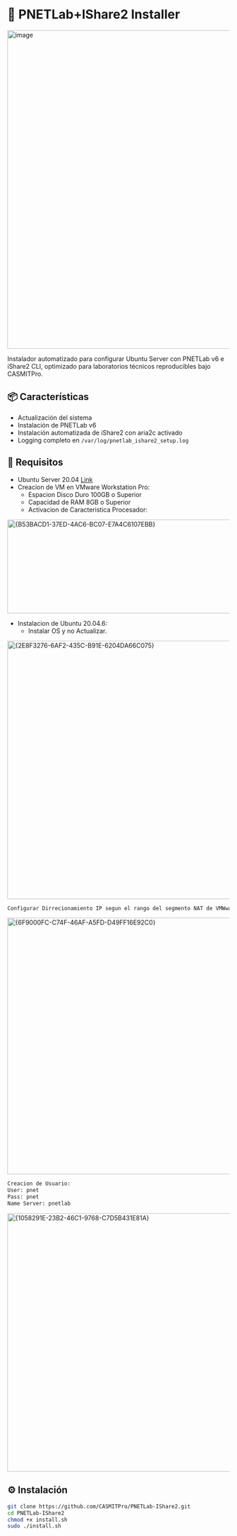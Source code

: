 # 🚀 PNETLab+IShare2 Installer
<img width="1280" height="720" alt="image" src="https://github.com/user-attachments/assets/df285d06-84b0-4341-9e4b-3a990822e2e2" />

Instalador automatizado para configurar Ubuntu Server con PNETLab v6 e iShare2 CLI, optimizado para laboratorios técnicos reproducibles bajo CASMITPro.

## 📦 Características

- Actualización del sistema
- Instalación de PNETLab v6
- Instalación automatizada de iShare2 con aria2c activado
- Logging completo en `/var/log/pnetlab_ishare2_setup.log`

## 🧰 Requisitos

- Ubuntu Server 20.04 [Link](https://releases.ubuntu.com/focal/)
- Creacion de VM en VMware Workstation Pro:
  * Espacion Disco Duro 100GB o Superior
  * Capacidad de RAM 8GB o Superior
  * Activacion de Caracteristica Procesador: 
<img width="726" height="212" alt="{B53BACD1-37ED-4AC6-BC07-E7A4C6107EBB}" src="https://github.com/user-attachments/assets/12f3a446-7eed-47f1-92f4-9a18036cb195" />

- Instalacion de Ubuntu 20.04.6:
  * Instalar OS y no Actualizar.
<img width="804" height="584" alt="{2E8F3276-6AF2-435C-B91E-6204DA66C075}" src="https://github.com/user-attachments/assets/79f10d2b-8f04-4492-923b-15979ffb16dc" />

```bash
Configurar Dirrecionamiento IP segun el rango del segmento NAT de VMWware:
```

<img width="799" height="580" alt="{6F9000FC-C74F-46AF-A5FD-D49FF16E92C0}" src="https://github.com/user-attachments/assets/50f687d8-7ee1-4c36-ba0f-dc724be506c7" />

```bash
Creacion de Usuario:
User: pnet
Pass: pnet
Name Server: pnetlab
```
<img width="799" height="584" alt="{1058291E-23B2-46C1-9768-C7D5B431E81A}" src="https://github.com/user-attachments/assets/e180f298-7f2e-4034-85e1-1f16e399c6d6" />

## ⚙️ Instalación

```bash
git clone https://github.com/CASMITPro/PNETLab-IShare2.git
cd PNETLab-IShare2
chmod +x install.sh
sudo ./install.sh

